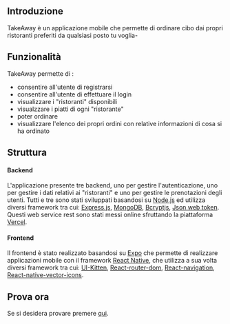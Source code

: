 ## Introduzione
TakeAway è un applicazione mobile che permette di ordinare cibo dai propri ristoranti preferiti da qualsiasi posto tu voglia-

## Funzionalità
TakeAway permette di : 
- consentire all'utente di registrarsi
- consentire all'utente di effettuare il login
- visualizzare i "ristoranti" disponibili
- visualzzare i piatti di ogni "ristorante"
- poter ordinare
- visualizzare l'elenco dei propri ordini con relative informazioni di cosa si ha ordinato

## Struttura
#### Backend
L'applicazione presente tre backend, uno per gestire l'autenticazione, uno per gestire i dati relativi ai "ristoranti" e uno per gestire le prenotazioni degli utenti. Tutti e tre sono stati sviluppati basandosi su [Node.js](https://nodejs.org/it/ "Node.js") ed utilizza diversi framework tra cui: [Express.js](https://expressjs.com/ "Express.js"), [MongoDB](https://www.mongodb.com/ "MongoDB"), [Bcryptjs](https://www.npmjs.com/package/bcryptjs "Bcryptjs"), [Json web token](https://www.npmjs.com/package/jsonwebtoken "Json web token"). Questi web service rest sono stati messi online sfruttando la piattaforma [Vercel](https://vercel.com/docs "Vercel").

#### Frontend
Il frontend è stato realizzato basandosi su [Expo](https://expo.io/tools "Expo Cli") che permette di realizzare applicazioni mobile con il framework [React Native](https://reactnative.dev/ "React Native"), che utilizza a sua volta diversi framework tra cui: [UI-Kitten](https://akveo.github.io/react-native-ui-kitten/ "UI-Kitten"), [React-router-dom](https://reacttraining.com/react-router/web/guides/quick-start "React-router-dom"), [React-navigation](https://reactnavigation.org/ "React navigation"), [React-native-vector-icons](https://oblador.github.io/react-native-vector-icons/"react-native-vector-icons").

## Prova ora
Se si desidera provare premere [qui](https://expo.io/@il_cordio/Take_Away "https://expo.io/@il_cordio/Take_Away").